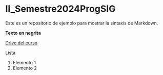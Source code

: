 # II_Semestre2024ProgSIG

Este es un repositorio de ejemplo para mostrar la sintaxis de Markdown.

**Texto en negrita**

[Drive del curso](https://drive.google.com/drive/folders/1WgmqPknS64CS5yL4jFfDsLjMdCWfE37n) 

Lista

1. Elemento 1
2. Elemento 2
